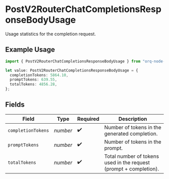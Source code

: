 # PostV2RouterChatCompletionsResponseBodyUsage

Usage statistics for the completion request.

## Example Usage

```typescript
import { PostV2RouterChatCompletionsResponseBodyUsage } from "orq-node-client/models/operations";

let value: PostV2RouterChatCompletionsResponseBodyUsage = {
  completionTokens: 5864.10,
  promptTokens: 639.55,
  totalTokens: 4856.28,
};
```

## Fields

| Field                                                             | Type                                                              | Required                                                          | Description                                                       |
| ----------------------------------------------------------------- | ----------------------------------------------------------------- | ----------------------------------------------------------------- | ----------------------------------------------------------------- |
| `completionTokens`                                                | *number*                                                          | :heavy_check_mark:                                                | Number of tokens in the generated completion.                     |
| `promptTokens`                                                    | *number*                                                          | :heavy_check_mark:                                                | Number of tokens in the prompt.                                   |
| `totalTokens`                                                     | *number*                                                          | :heavy_check_mark:                                                | Total number of tokens used in the request (prompt + completion). |